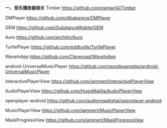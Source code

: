 **一、音乐播放器相关**
Timber
https://github.com/naman14/Timber

DMPlayer
https://github.com/dibakarece/DMPlayer

GEM
https://github.com/SubstanceMobile/GEM

Auro
https://github.com/architjn/Auro

TurtlePlayer
https://github.com/eddturtle/TurtlePlayer

WaveInApp
https://github.com/Cleveroad/WaveInApp

android-UniversalMusicPlayer
https://github.com/googlesamples/android-UniversalMusicPlayer

InteractivePlayerView
https://github.com/iammert/InteractivePlayerView

AudioPlayerView
https://github.com/HugoMatilla/AudioPlayerView

openplayer-android
https://github.com/audionowdigital/openplayer-android

MusicPlayerView
https://github.com/iammert/MusicPlayerView

MaskProgressView
https://github.com/iammert/MaskProgressView
